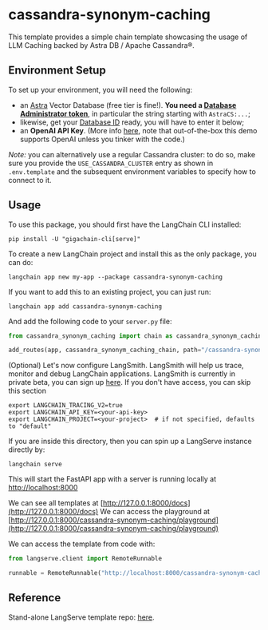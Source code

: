 
# cassandra-synonym-caching

This template provides a simple chain template showcasing the usage of LLM Caching backed by Astra DB / Apache Cassandra®.

## Environment Setup

To set up your environment, you will need the following:

- an [Astra](https://astra.datastax.com) Vector Database (free tier is fine!). **You need a [Database Administrator token](https://awesome-astra.github.io/docs/pages/astra/create-token/#c-procedure)**, in particular the string starting with `AstraCS:...`;
- likewise, get your [Database ID](https://awesome-astra.github.io/docs/pages/astra/faq/#where-should-i-find-a-database-identifier) ready, you will have to enter it below;
- an **OpenAI API Key**. (More info [here](https://cassio.org/start_here/#llm-access), note that out-of-the-box this demo supports OpenAI unless you tinker with the code.)

_Note:_ you can alternatively use a regular Cassandra cluster: to do so, make sure you provide the `USE_CASSANDRA_CLUSTER` entry as shown in `.env.template` and the subsequent environment variables to specify how to connect to it.

## Usage

To use this package, you should first have the LangChain CLI installed:

```shell
pip install -U "gigachain-cli[serve]"
```

To create a new LangChain project and install this as the only package, you can do:

```shell
langchain app new my-app --package cassandra-synonym-caching
```

If you want to add this to an existing project, you can just run:

```shell
langchain app add cassandra-synonym-caching
```

And add the following code to your `server.py` file:
```python
from cassandra_synonym_caching import chain as cassandra_synonym_caching_chain

add_routes(app, cassandra_synonym_caching_chain, path="/cassandra-synonym-caching")
```

(Optional) Let's now configure LangSmith. 
LangSmith will help us trace, monitor and debug LangChain applications. 
LangSmith is currently in private beta, you can sign up [here](https://smith.langchain.com/). 
If you don't have access, you can skip this section


```shell
export LANGCHAIN_TRACING_V2=true
export LANGCHAIN_API_KEY=<your-api-key>
export LANGCHAIN_PROJECT=<your-project>  # if not specified, defaults to "default"
```

If you are inside this directory, then you can spin up a LangServe instance directly by:

```shell
langchain serve
```

This will start the FastAPI app with a server is running locally at 
[http://localhost:8000](http://localhost:8000)

We can see all templates at [http://127.0.0.1:8000/docs](http://127.0.0.1:8000/docs)
We can access the playground at [http://127.0.0.1:8000/cassandra-synonym-caching/playground](http://127.0.0.1:8000/cassandra-synonym-caching/playground)  

We can access the template from code with:

```python
from langserve.client import RemoteRunnable

runnable = RemoteRunnable("http://localhost:8000/cassandra-synonym-caching")
```

## Reference

Stand-alone LangServe template repo: [here](https://github.com/hemidactylus/langserve_cassandra_synonym_caching).
